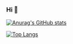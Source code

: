 ### Hi 👋
[![Anurag's GitHub stats](https://github-readme-stats.vercel.app/api?username=toku404&show_icons=true&include_all_commits=true&theme=tokyonight&hide_border=true)](https://github.com/anuraghazra/github-readme-stats)

[![Top Langs](https://github-readme-stats.vercel.app/api/top-langs/?username=toku404&hide=php,css,html,jupyter%20notebook&langs_count=7&layout=compact&theme=tokyonight&hide_border=true)](https://github.com/anuraghazra/github-readme-stats)





<!--
**ToKu404/Toku404** is a ✨ _special_ ✨ repository because its `README.md` (this file) appears on your GitHub profile.

Here are some ideas to get you started:

- 🔭 I’m currently working on ...
- 🌱 I’m currently learning ...
- 👯 I’m looking to collaborate on ...
- 🤔 I’m looking for help with ...
- 💬 Ask me about ...
- 📫 How to reach me: ...
- 😄 Pronouns: ...
- ⚡ Fun fact: ...
-->
